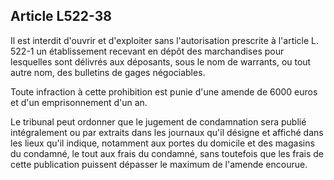 Article L522-38
----
Il est interdit d'ouvrir et d'exploiter sans l'autorisation prescrite à
l'article L. 522-1 un établissement recevant en dépôt des marchandises pour
lesquelles sont délivrés aux déposants, sous le nom de warrants, ou tout autre
nom, des bulletins de gages négociables.

Toute infraction à cette prohibition est punie d'une amende de 6000 euros et
d'un emprisonnement d'un an.

Le tribunal peut ordonner que le jugement de condamnation sera publié
intégralement ou par extraits dans les journaux qu'il désigne et affiché dans
les lieux qu'il indique, notamment aux portes du domicile et des magasins du
condamné, le tout aux frais du condamné, sans toutefois que les frais de cette
publication puissent dépasser le maximum de l'amende encourue.
